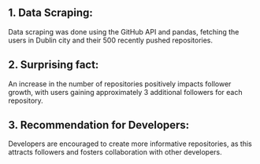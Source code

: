 ## 1. Data Scraping:
Data scraping was done using the GitHub API and pandas, fetching the users in Dublin city and their 500 recently pushed repositories. 

## 2. Surprising fact:
An increase in the number of repositories positively impacts follower growth, with users gaining approximately 3 additional followers for each repository.

## 3. Recommendation for Developers:
Developers are encouraged to create more informative repositories, as this attracts followers and fosters collaboration with other developers.
